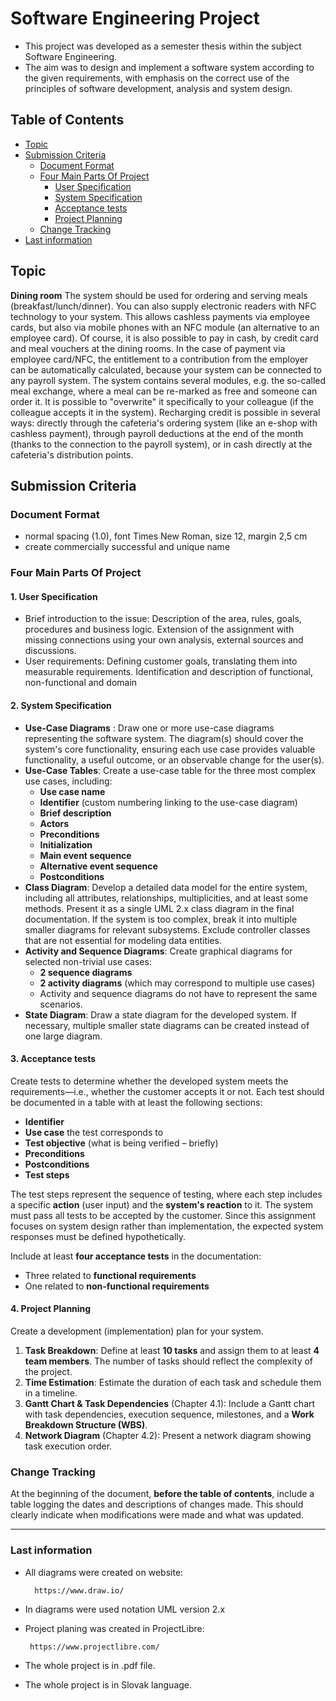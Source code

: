 # Software Engineering Project
- This project was developed as a semester thesis within the subject Software Engineering. 
- The aim was to design and implement a software system according to the given requirements, with emphasis on the correct use of the principles of software development, analysis and system design.

## Table of Contents

- [Topic](#topic) 
- [Submission Criteria](#submission-criteria) 
	- [Document Format](#document-format) 
	- [Four Main Parts Of Project](#four-main-parts-of-project) 
		- [User Specification](#user-specification) 
		- [System Specification](#system-specification) 
		- [Acceptance tests](#acceptance-tests) 
		- [Project Planning](#project-planning) 
	- [Change Tracking](#change-tracking)
- [Last information](#last-information) 


## Topic
**Dining room**
The system should be used for ordering and serving meals (breakfast/lunch/dinner). You can also supply electronic readers with NFC technology to your system. This allows cashless payments via employee cards, but also via mobile phones with an NFC module (an alternative to an employee card). Of course, it is also possible to pay in cash, by credit card and meal vouchers at the dining rooms. In the case of payment via employee card/NFC, the entitlement to a contribution from the employer can be automatically calculated, because your system can be connected to any payroll system. The system contains several modules, e.g. the so-called meal exchange, where a meal can be re-marked as free and someone can order it. It is possible to "overwrite" it specifically to your colleague (if the colleague accepts it in the system). Recharging credit is possible in several ways: directly through the cafeteria's ordering system (like an e-shop with cashless payment), through payroll deductions at the end of the month (thanks to the connection to the payroll system), or in cash directly at the cafeteria's distribution points.

## Submission Criteria
### Document Format
- normal spacing (1.0), font Times New Roman, size 12, margin 2,5 cm
- create commercially successful and unique name

### Four Main Parts Of Project
 #### 1. User Specification
- Brief introduction to the issue: Description of the area, rules, goals, procedures and business logic. Extension of the assignment with missing connections using your own analysis, external sources and discussions.
- User requirements: Defining customer goals, translating them into measurable requirements. Identification and description of functional, non-functional and domain

#### 2. System Specification
- **Use-Case Diagrams** : Draw one or more use-case diagrams representing the software system. The diagram(s) should cover the system's core functionality, ensuring each use case provides valuable functionality, a useful outcome, or an observable change for the user(s).
- **Use-Case Tables**: Create a use-case table for the three most complex use cases, including:
	-   **Use case name**
	-   **Identifier** (custom numbering linking to the use-case diagram)
	-   **Brief description**
	-   **Actors**
	-   **Preconditions**
	-   **Initialization**
	-   **Main event sequence**
	-   **Alternative event sequence**
	-   **Postconditions**
- **Class Diagram**: Develop a detailed data model for the entire system, including all attributes, relationships, multiplicities, and at least some methods. Present it as a single UML 2.x class diagram in the final documentation. If the system is too complex, break it into multiple smaller diagrams for relevant subsystems. Exclude controller classes that are not essential for modeling data entities.
- **Activity and Sequence Diagrams**: Create graphical diagrams for selected non-trivial use cases:
	-  **2 sequence diagrams**
	-  **2 activity diagrams** (which may correspond to multiple use cases)
	-   Activity and sequence diagrams do not have to represent the same scenarios.
- **State Diagram**: Draw a state diagram for the developed system. If necessary, multiple smaller state diagrams can be created instead of one large diagram.
 
 #### 3.  Acceptance tests
 Create tests to determine whether the developed system meets the requirements—i.e., whether the customer accepts it or not. Each test should be documented in a table with at least the following sections:

-   **Identifier**
-   **Use case** the test corresponds to
-   **Test objective** (what is being verified – briefly)
-   **Preconditions**
-   **Postconditions**
-   **Test steps**

The test steps represent the sequence of testing, where each step includes a specific **action** (user input) and the **system's reaction** to it. The system must pass all tests to be accepted by the customer. Since this assignment focuses on system design rather than implementation, the expected system responses must be defined hypothetically.

Include at least **four acceptance tests** in the documentation:

-   Three related to **functional requirements**
-   One related to **non-functional requirements**
 
#### 4.  Project Planning
Create a development (implementation) plan for your system.

1.  **Task Breakdown**: Define at least **10 tasks** and assign them to at least **4 team members**. The number of tasks should reflect the complexity of the project.
2.  **Time Estimation**: Estimate the duration of each task and schedule them in a timeline.
3.  **Gantt Chart & Task Dependencies** (Chapter 4.1): Include a Gantt chart with task dependencies, execution sequence, milestones, and a **Work Breakdown Structure (WBS)**.
4.  **Network Diagram** (Chapter 4.2): Present a network diagram showing task execution order.


### Change Tracking

At the beginning of the document, **before the table of contents**, include a table logging the dates and descriptions of changes made. This should clearly indicate when modifications were made and what was updated.

---

### Last information

 - All diagrams were created on website:

		 https://www.draw.io/

 - In diagrams were used notation UML version 2.x
 - Project planing was created in ProjectLibre:
 
		https://www.projectlibre.com/

 - The whole project is in .pdf file.
 - The whole project is in Slovak language.
							
